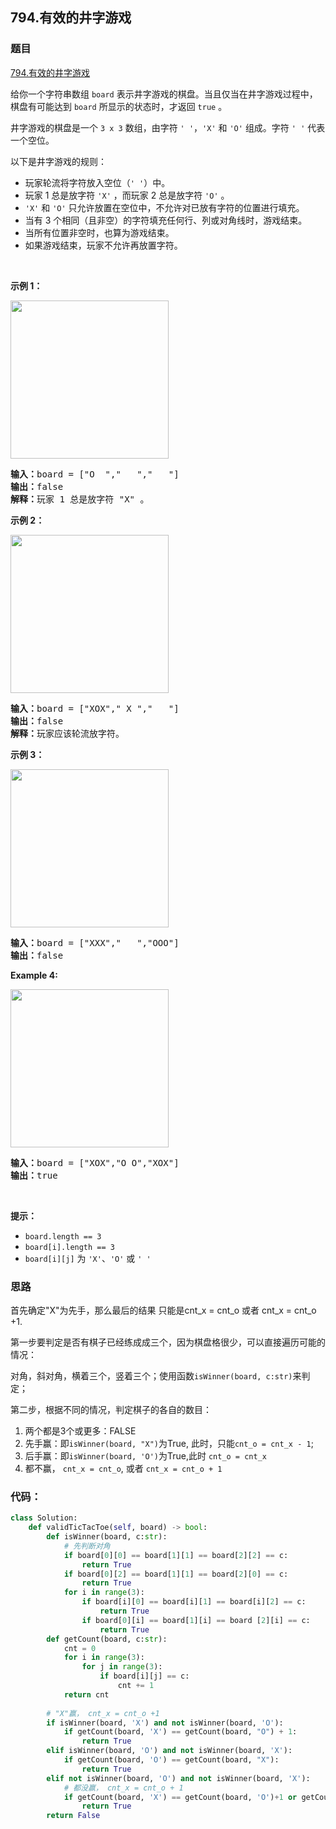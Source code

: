 ## 794.有效的井字游戏

### 题目

[794.有效的井字游戏](https://leetcode-cn.com/problems/valid-tic-tac-toe-state/submissions/)

<div class="css-1a7yjpy-ZoomWrapper e13l6k8o9"><div class="content__1Y2H"><div class="notranslate"><p>给你一个字符串数组 <code>board</code> 表示井字游戏的棋盘。当且仅当在井字游戏过程中，棋盘有可能达到 <code>board</code> 所显示的状态时，才返回 <code>true</code> 。</p>

<p>井字游戏的棋盘是一个 <code>3 x 3</code> 数组，由字符 <code>' '</code>，<code>'X'</code> 和 <code>'O'</code> 组成。字符 <code>' '</code> 代表一个空位。</p>

<p>以下是井字游戏的规则：</p>

<ul>
	<li>玩家轮流将字符放入空位（<code>' '</code>）中。</li>
	<li>玩家 1 总是放字符 <code>'X'</code> ，而玩家 2 总是放字符 <code>'O'</code> 。</li>
	<li><code>'X'</code> 和 <code>'O'</code> 只允许放置在空位中，不允许对已放有字符的位置进行填充。</li>
	<li>当有 3 个相同（且非空）的字符填充任何行、列或对角线时，游戏结束。</li>
	<li>当所有位置非空时，也算为游戏结束。</li>
	<li>如果游戏结束，玩家不允许再放置字符。</li>
</ul>

<p>&nbsp;</p>

<p><strong>示例 1：</strong></p>
<img style="width: 253px; height: 253px;" src="https://assets.leetcode.com/uploads/2021/05/15/tictactoe1-grid.jpg" alt="">
<pre><strong>输入：</strong>board = ["O  ","   ","   "]
<strong>输出：</strong>false
<strong>解释：</strong>玩家 1 总是放字符 "X" 。
</pre>

<p><strong>示例 2：</strong></p>
<img style="width: 253px; height: 253px;" src="https://assets.leetcode.com/uploads/2021/05/15/tictactoe2-grid.jpg" alt="">
<pre><strong>输入：</strong>board = ["XOX"," X ","   "]
<strong>输出：</strong>false
<strong>解释：</strong>玩家应该轮流放字符。</pre>

<p><strong>示例 3：</strong></p>
<img style="width: 253px; height: 253px;" src="https://assets.leetcode.com/uploads/2021/05/15/tictactoe3-grid.jpg" alt="">
<pre><strong>输入：</strong>board = ["XXX","   ","OOO"]
<strong>输出：</strong>false
</pre>

<p><strong>Example 4:</strong></p>
<img style="width: 253px; height: 253px;" src="https://assets.leetcode.com/uploads/2021/05/15/tictactoe4-grid.jpg" alt="">
<pre><strong>输入：</strong>board = ["XOX","O O","XOX"]
<strong>输出：</strong>true
</pre>

<p>&nbsp;</p>

<p><strong>提示：</strong></p>

<ul>
	<li><code>board.length == 3</code></li>
	<li><code>board[i].length == 3</code></li>
	<li><code>board[i][j]</code> 为 <code>'X'</code>、<code>'O'</code> 或 <code>' '</code></li>
</ul>
</div></div></div>


### 思路

首先确定"X"为先手，那么最后的结果 只能是cnt_x = cnt_o 或者 cnt_x = cnt_o +1.

第一步要判定是否有棋子已经练成成三个，因为棋盘格很少，可以直接遍历可能的情况：

对角，斜对角，横着三个，竖着三个；使用函数`isWinner(board, c:str)`来判定；

第二步，根据不同的情况，判定棋子的各自的数目：

1. 两个都是3个或更多：FALSE
2. 先手赢：即`isWinner(board, "X")`为True, 此时，只能`cnt_o = cnt_x - 1`;
3. 后手赢：即`isWinner(board, 'O')`为True,此时 `cnt_o = cnt_x`
4. 都不赢， `cnt_x = cnt_o`, 或者 `cnt_x = cnt_o + 1`

### 代码：

```python
class Solution:
    def validTicTacToe(self, board) -> bool:
        def isWinner(board, c:str):
            # 先判断对角
            if board[0][0] == board[1][1] == board[2][2] == c:
                return True
            if board[0][2] == board[1][1] == board[2][0] == c:
                return True
            for i in range(3):
                if board[i][0] == board[i][1] == board[i][2] == c:
                    return True
                if board[0][i] == board[1][i] == board [2][i] == c:
                    return True
        def getCount(board, c:str):
            cnt = 0
            for i in range(3):
                for j in range(3):
                    if board[i][j] == c:
                        cnt += 1
            return cnt
        
        # "X"赢， cnt_x = cnt_o +1
        if isWinner(board, 'X') and not isWinner(board, 'O'):
            if getCount(board, 'X') == getCount(board, "O") + 1:
                return True
        elif isWinner(board, 'O') and not isWinner(board, 'X'):
            if getCount(board, 'O') == getCount(board, "X"):
                return True
        elif not isWinner(board, 'O') and not isWinner(board, 'X'):
            # 都没赢， cnt_x = cnt_o + 1
            if getCount(board, 'X') == getCount(board, 'O')+1 or getCount(board, 'X') == getCount(board, 'O'):
                return True
        return False
```
